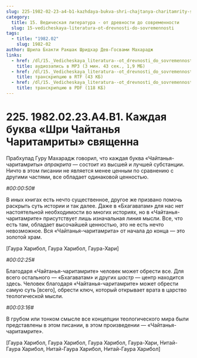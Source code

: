 ```yaml
---
slug: 225-1982-02-23-a4-b1-kazhdaya-bukva-shri-chajtanya-charitamrity-svyashhenna
category:
  title: 15. Ведическая литература - от древности до современности
  slug: 15-vedicheskaya-literatura-ot-drevnosti-do-sovremennosti
tags:
  - title: "1982.02"
    slug: 1982-02
author: Шрила Бхакти Ракшак Шридхар Дев-Госвами Махарадж
links:
  - href: /dl/15._Vedicheskaya_literatura--ot_drevnosti_do_sovremennosti/225_1982.02.23.A4.B1_SridharMj_Kajdaya_bukva_Shri_Chaytanya-charitamrity_svyawenna.mp3
    title: аудиозапись в MP3 (3 мин. 43 сек., 1,9 МБ)
  - href: /dl/15._Vedicheskaya_literatura--ot_drevnosti_do_sovremennosti/225_1982.02.23.A4.B1_SridharMj_Kajdaya_bukva_Shri_Chaytanya-charitamrity_svyawenna.rtf
    title: транскрипцию в RTF (43 КБ)
  - href: /dl/15._Vedicheskaya_literatura--ot_drevnosti_do_sovremennosti/225_1982.02.23.A4.B1_SridharMj_Kajdaya_bukva_Shri_Chaytanya-charitamrity_svyawenna.pdf
    title: транскрипцию в PDF (118 КБ)
---
```


# 225. 1982.02.23.A4.B1. Каждая буква «Шри Чайтанья Чаритамриты» священна

Прабхупад Гуру Махарадж говорил, что каждая буква «Чайтанья-чаритамриты» *апракрита* — состоит из высшей и лучшей субстанции. Ничто в этом писании не является менее ценным по сравнению с другими частями, все обладает одинаковой ценностью.

*#00:00:50#*

В иных книгах есть нечто существенное, другое же призвано помочь раскрыть суть истории и так далее. Даже в «Бхагаватам» для нас нет настоятельной необходимости во многих историях, но в «Чайтанья-чаритамрите» присутствует лишь изначальная линия мысли. Все, что есть там, обладает высочайшей ценностью, это не есть нечто невозможное. Вся «Чайтанья-чаритамрита» от начала до конца — это золотой храм.

[Гаура Харибол, Гаура Харибол, Гаура-Хари]

*#00:02:25#*

Благодаря «Чайтанья-чаритамрите» человек может обрести все. Для всего остального — «Бхагаватам» и других *шастр* — центр находится здесь. Человек благодаря «Чайтанья-чаритамрите» может обрести самую суть [всего], обрести ключ, который открывает врата в царство теологической мысли.

*#00:03:16#*

В грубом или тонком смысле все концепции теологического мира были представлены в этом писании, в этом произведении — «Чайтанья-чаритамрите».

[Гаура Харибол, Гаура Харибол, Гаура Харибол, Гаура-Хари, Нитай-Гаура Харибол, Нитай-Гаура Харибол, Нитай-Гаура Харибол]

